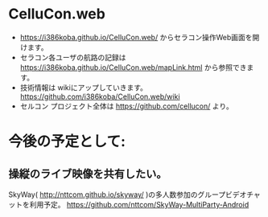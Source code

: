 # CelluCon.web
* https://i386koba.github.io/CelluCon.web/ からセラコン操作Web画面を開けます。
* セラコン各ユーザの航路の記録は https://i386koba.github.io/CelluCon.web/mapLink.html から参照できます。
* 技術情報は wikiにアップしていきます。　https://github.com/i386koba/CelluCon.web/wiki
* セルコン プロジェクト全体は https://github.com/cellucon/ より。

# 今後の予定として:
## 操縦のライブ映像を共有したい。
SkyWay( http://nttcom.github.io/skyway/ )の多人数参加のグループビデオチャットを利用予定。
https://github.com/nttcom/SkyWay-MultiParty-Android

